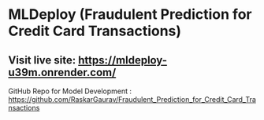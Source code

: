 # MLDeploy (Fraudulent Prediction for Credit Card Transactions)
## Visit live site: https://mldeploy-u39m.onrender.com/

GitHub Repo for Model Development :<br />
https://github.com/RaskarGaurav/Fraudulent_Prediction_for_Credit_Card_Transactions
